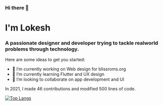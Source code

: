 ### Hi there 👋
# I'm Lokesh
### A passionate designer and developer trying to tackle realworld problems through technology.

Here are some ideas to get you started:
- 🔭 I’m currently working on Web design for blissroms.org
- 🌱 I’m currently learning Flutter and UX design
- 👯 I’m looking to collaborate on app development and UI




In 2021, I made 46 contributions and modified 500 lines of code.


[![Top Langs](https://github-readme-stats.vercel.app/api/top-langs/?username=Lokesh3152&layout=compact)](https://github.com/Lokesh3152/github-readme-stats)

